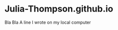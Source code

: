 # Julia-Thompson.github.io


Bla Bla
A   l i n e   I   w r o t e   o n   m y   l o c a l   c o m p u t e r  
 